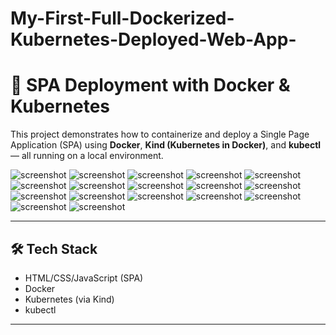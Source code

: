 # My-First-Full-Dockerized-Kubernetes-Deployed-Web-App-

# 🚀 SPA Deployment with Docker & Kubernetes

This project demonstrates how to containerize and deploy a Single Page Application (SPA) using **Docker**, **Kind (Kubernetes in Docker)**, and **kubectl** — all running on a local environment.

![screenshot](./1.png) 
![screenshot](./10.png) 
![screenshot](./11.png) 
![screenshot](./2.png) 
![screenshot](./20.png) 
![screenshot](./5.png) 
![screenshot](./70.png) 
![screenshot](./80.png) 
![screenshot](./84.png) 
![screenshot](./86.png) 
![screenshot](./K8s.png) 
![screenshot](./nodovi.png) 
![screenshot](./yaml.png) 
![screenshot](./docker.png) 
![screenshot](./docker-run.png) 
![screenshot](./deploy.png) 
![screenshot](./web-radi.png) 


---

## 🛠 Tech Stack

- HTML/CSS/JavaScript (SPA)
- Docker
- Kubernetes (via Kind)
- kubectl

---

